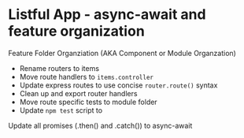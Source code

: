 Listful App - async-await and feature organization
============================

Feature Folder Organziation (AKA Component or Module Organzation)
- Rename routers to items
- Move route handlers to `items.controller`
- Update express routes to use concise `router.route()` syntax
- Clean up and export router handlers 
- Move route specific tests to module folder
- Update `npm test` script to 

Update all promises (.then() and .catch()) to async-await


